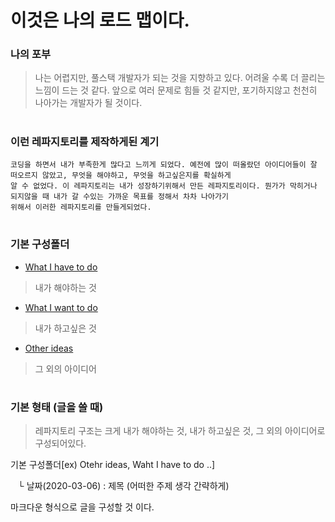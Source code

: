 # 이것은 나의 로드 맵이다.

### 나의 포부

> 나는 어렵지만, 풀스택 개발자가 되는 것을 지향하고 있다. 어려울 수록 더 끌리는 느낌이 드는 것 같다. 
> 앞으로 여러 문제로 힘들 것 같지만, 포기하지않고 천천히 나아가는 개발자가 될 것이다.

#

### 이런 레파지토리를 제작하게된 계기

```
코딩을 하면서 내가 부족한게 많다고 느끼게 되었다. 예전에 많이 떠올랐던 아이디어들이 잘 떠오르지 않았고, 무엇을 해야하고, 무엇을 하고싶은지를 확실하게
알 수 없었다. 이 레파지토리는 내가 성장하기위해서 만든 레파지토리이다. 뭔가가 막히거나 되지않을 때 내가 갈 수있는 가까운 목표를 정해서 차차 나아가기 
위해서 이러한 레파지토리를 만들게되었다. 
```

#

### 기본 구성폴더

* [What I have to do](https://github.com/taehyundev/Creative_Ideas/tree/master/What%20I%20have%20to%20do)
> 내가 해야하는 것

* [What I want to do](https://github.com/taehyundev/Creative_Ideas/tree/master/What%20I%20want%20to%20do)
> 내가 하고싶은 것

* [Other ideas](https://github.com/taehyundev/Creative_Ideas/tree/master/Other%20ideas)
> 그 외의 아이디어

#

### 기본 형태 (글을 쓸 때)
> 레파지토리 구조는 크게 내가 해야하는 것, 내가 하고싶은 것, 그 외의 아이디어로 구성되어있다.

기본 구성폴더[ex) Otehr ideas, Waht I have to do ..]

&nbsp;&nbsp; └ 날짜(2020-03-06) : 제목 (어떠한 주제 생각 간략하게)

마크다운 형식으로 글을 구성할 것 이다.
